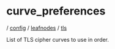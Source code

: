 # curve_preferences

/ [config](/reference/server-config/index.md) / [leafnodes](/reference/server-config/config/leafnodes/index.md) / [tls](/reference/server-config/config/leafnodes/tls/index.md) 

List of TLS cipher curves to use in order.

